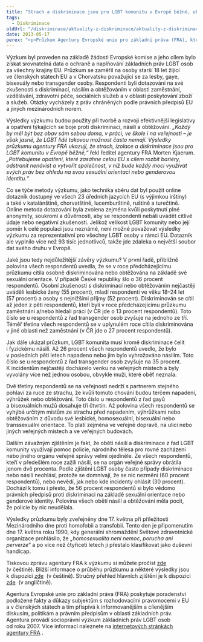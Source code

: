 ```yaml
---
title: "Strach a diskriminace jsou pro LGBT komunitu v Evropě běžné, ukazuje výzkum FRA"
tags:
  - Diskriminace
oldUrl: "/diskriminace/aktuality-z-diskriminace/aktuality-z-diskriminace-2013/strach-a-diskriminace-jsou-pro-lgbt-komunitu-v-evrope-bezne-ukazuje-vyzkum-fra/"
date: 2013-05-17
perex: "<p>Průzkum Agentury Evropské unie pro základní práva (FRA), kterého se zúčastnilo více než 93 tisíc LGBT osob ze států Evropské unie a z Chorvatska, poukazuje na rozsáhlou diskriminaci a netoleranci vůči LGBT komunitě. Jak uvádí agentura FRA, řada lesbicky, homosexuálně, bisexuálně a transsexuálně orientovaných lidí nemůže být v každodenním životě sama sebou, žije v izolaci a strachu, skrývá svou identitu a čelí diskriminaci a násilí. Výsledky výzkumu byly představeny u příležitosti Mezinárodního dne proti homofobii a transfobii (17. května).</p>"
---
```


<!-- imported from the old website -->

<p class="align-blok">Výzkum byl proveden na základě žádosti Evropské komise a jeho cílem bylo získat srovnatelná data o ochraně a naplňování základních práv LGBT osob za všechny krajiny EU. Průzkum se zaměřil na osoby starší 18 let žijící ve členských státech EU a v Chorvatsku považující se za lesby, gaye, bisexuály nebo transgender osoby. Respondenti byli dotazováni na své zkušenosti s diskriminací, násilím a obtěžováním v oblasti zaměstnání, vzdělávání, zdravotní péče, sociálních služeb a v oblasti poskytování zboží a služeb. Otázky vycházely z práv chráněných podle právních předpisů EU a jiných mezinárodních norem. </p><p class="align-blok">Výsledky výzkumu budou použity při tvorbě a rozvoji efektivnější legislativy a opatření týkajících se boje proti diskriminaci, násilí a obtěžování. <em>„Každý by měl být bez obav sám sebou doma, v práci, ve škole i na veřejnosti – je však jasné, že LGBT lidé takovou možnost často nemají. Výsledky průzkumu agentury FRA ukazují, že strach, izolace a diskriminace jsou pro LGBT komunitu v Evropě běžné,“</em> řekl ředitel agentury FRA Morten Kjaerum.<em> „Potřebujeme opatření, které zasáhne celou EU s cílem rozbít bariéry, odstranit nenávist a vytvořit společnost, v níž bude každý moci využívat svých práv bez ohledu na svou sexuální orientaci nebo genderovou identitu.“</em> </p><p class="align-blok">Co se týče metody výzkumu, jako technika sběru dat byl použit online dotazník dostupný ve všech 23 úředních jazycích EU (s výjimkou irštiny) a také v katalánštině, chorvatštině, lucemburštině, ruštině a turečtině. Online metoda dotazování byla zvolena zejména kvůli poskytnutí plné anonymity, soukromí a důvěrnosti, aby se respondenti nebáli uvádět citlivé údaje nebo negativní zkušenosti. Jelikož velikost LGBT komunity nebo její poměr k celé populaci jsou neznámé, není možné považovat výsledky výzkumu za reprezentativní pro všechny LGBT osoby v rámci EU. Dotazník ale vyplnilo více než 93 tisíc jednotlivců, takže jde zdaleka o největší soubor dat svého druhu v Evropě. </p><p class="align-blok">Jaké jsou tedy nejdůležitější závěry výzkumu? V první řadě, přibližně polovina všech respondentů uvedla, že se v roce předcházejícímu průzkumu cítila osobně diskriminována nebo obtěžována na základě své sexuální orientace. V případě České republiky šlo o 36 procent respondentů. Osobní zkušenosti s diskriminací nebo obtěžováním nejčastěji uváděli lesbické ženy (55 procent), mladí respondenti ve věku 18–24 let (57 procent) a osoby s nejnižšími příjmy (52 procent). Diskriminován se cítil až jeden z pěti respondentů, kteří byli v roce předcházejícímu průzkumu zaměstnáni a/nebo hledali práci (v ČR jde o 13 procent respondentů). Toto číslo se u respondentů z řad transgender osob zvyšuje na jednoho ze tří. Téměř třetina všech respondentů se v uplynulém roce cítila diskriminována v jiné oblasti než zaměstnání (v ČR jde o 27 procent respondentů). </p><p class="align-blok">Jak dále ukázal průzkum, LGBT komunita musí kromě diskriminace čelit i fyzickému násilí. Až 26 procent všech respondentů uvedlo, že bylo v posledních pěti letech napadeno nebo jim bylo vyhrožováno násilím. Toto číslo se u respondentů z řad transgender osob zvyšuje na 35 procent. K incidentům nejčastěji docházelo venku na veřejných místech a byly vyvolány více než jednou osobou, obvykle muži, které oběť neznala. </p><p class="align-blok">Dvě třetiny respondentů se na veřejnosti nedrží s partnerem stejného pohlaví za ruce ze strachu, že kvůli tomuto chování budou terčem napadení, výhrůžek nebo obtěžování. Toto číslo u respondentů z řad gayů a bisexuálních mužů dosahuje tří čtvrtin. Až polovina všech respondentů se vyhýbá určitým místům ze strachu před napadením, výhrůžkami nebo obtěžováním z důvodu své lesbické, homosexuální, bisexuální nebo transsexuální orientace. To platí zejména ve veřejné dopravě, na ulici nebo jiných veřejných místech a ve veřejných budovách.</p><p class="align-blok">Dalším závažným zjištěním je fakt, že oběti násilí a diskriminace z řad LGBT komunity využívají pomoc policie, národního tělesa pro rovné zacházení nebo jiného orgánu veřejné správy velmi ojediněle. Ze všech respondentů, kteří v předešlém roce zažili násilí, se na orgán veřejné správy obrátila jenom dvě procenta. Podle zjištění LGBT osoby často případy diskriminace nebo násilí neohlásí, protože se domnívají, že se nic nezmění (60 procent respondentů), nebo nevědí, jak nebo kde incidenty ohlásit (30 procent). Dochází k tomu i přesto, že 56 procent respondentů si bylo vědomo právních předpisů proti diskriminaci na základě sexuální orientace nebo genderové identity. Polovina všech obětí násilí a obtěžování měla pocit, že policie by nic neudělala.</p><p class="align-blok">Výsledky průzkumu byly zveřejněny dne 17. května při příležitosti Mezinárodního dne proti homofobii a transfobii. Tento den je připomenutím dne 17. května roku 1990, kdy generální shromáždění Světové zdravotnické organizace prohlásilo, že <em>„homosexualita není nemoc, porucha ani perverze“</em> a po více než čtyřiceti letech ji přestalo klasifikovat jako duševní handicap. </p><p>Tiskovou zprávu agentury FRA k výzkumu si můžete pročíst <a title="Otevření do nového okna" href="http://fra.europa.eu/sites/default/files/pr-lgbt-survey-fear-isolation-common_cs.pdf" target="_blank">zde</a> <img alt="" src="https://www.ochrance.cz/typo3/ext/od_linkdesc/icons/external.gif" class="od_linkdesc_icon_external" /> (v češtině). Bližší informace o průběhu průzkumu a některé výsledky jsou k dispozici <a title="Otevření do nového okna" href="http://fra.europa.eu/sites/default/files/memo-fra-s-eu-lgbt-survey_cs.pdf" target="_blank">zde</a> <img alt="" src="https://www.ochrance.cz/typo3/ext/od_linkdesc/icons/external.gif" class="od_linkdesc_icon_external" /> (v češtině). Stručný přehled hlavních zjištění je k dispozici <a title="Otevření do nového okna" href="http://fra.europa.eu/sites/default/files/eu-lgbt-survey-results-at-a-glance_en.pdf" target="_blank">zde</a> <img alt="" src="https://www.ochrance.cz/typo3/ext/od_linkdesc/icons/external.gif" class="od_linkdesc_icon_external" /> (v angličtině).</p><p>Agentura Evropské unie pro základní práva (FRA) poskytuje poradenství podložené fakty a důkazy subjektům s rozhodovacími pravomocemi v EU a v členských státech a tím přispívá k informovanějším a cílenějším diskusím, politikám a právním předpisům v oblasti základních práv. Agentura provádí socioprávní výzkum základních práv LGBT osob od roku 2007. Více informací naleznete na <a title="Otevření do nového okna" href="http://fra.europa.eu/en" target="_blank">internetových stránkách agentury FRA</a> <img alt="" src="https://www.ochrance.cz/typo3/ext/od_linkdesc/icons/external.gif" class="od_linkdesc_icon_external" />.</p>
